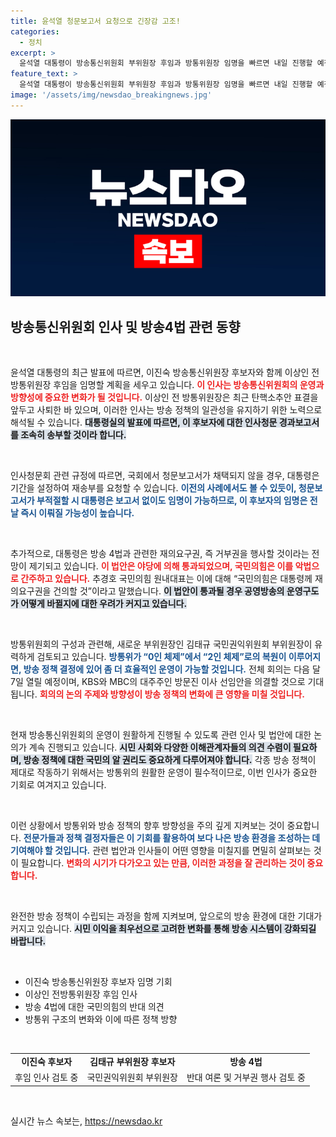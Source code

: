 ```yaml
---
title: 윤석열 청문보고서 요청으로 긴장감 고조!
categories:
  - 정치
excerpt: >
  윤석열 대통령이 방송통신위원회 부위원장 후임과 방통위원장 임명을 빠르면 내일 진행할 예정이다. 또한, 야당의 방송 4법에 대한 거부권 행사도 검토 중이다. 정치적 긴장이 고조되는 가운데, 오는 31일 결정이 주목된다.
feature_text: >
  윤석열 대통령이 방송통신위원회 부위원장 후임과 방통위원장 임명을 빠르면 내일 진행할 예정이다. 또한, 야당의 방송 4법에 대한 거부권 행사도 검토 중이다. 정치적 긴장이 고조되는 가운데, 오는 31일 결정이 주목된다.
image: '/assets/img/newsdao_breakingnews.jpg'
---
```


<p><img src="/assets/img/newsdao_breakingnews.jpg" alt="implanttips 속보" /></p>

<h2 data-ke-size="size26">방송통신위원회 인사 및 방송4법 관련 동향</h2>

<p data-ke-size="size16">&nbsp;</p>

<p>윤석열 대통령의 최근 발표에 따르면, 이진숙 방송통신위원장 후보자와 함께 이상인 전 방통위원장 후임을 임명할 계획을 세우고 있습니다. <b><span style="color: #ee2323;">이 인사는 방송통신위원회의 운영과 방향성에 중요한 변화가 될 것입니다.</span></b> 이상인 전 방통위원장은 최근 탄핵소추안 표결을 앞두고 사퇴한 바 있으며, 이러한 인사는 방송 정책의 일관성을 유지하기 위한 노력으로 해석될 수 있습니다. <b><span style="background-color: #21538527;">대통령실의 발표에 따르면, 이 후보자에 대한 인사청문 경과보고서를 조속히 송부할 것이라 합니다.</span></b></p>

<p data-ke-size="size16">&nbsp;</p>

<p>인사청문회 관련 규정에 따르면, 국회에서 청문보고서가 채택되지 않을 경우, 대통령은 기간을 설정하여 재송부를 요청할 수 있습니다. <b><span style="color: #1a5490;">이전의 사례에서도 볼 수 있듯이, 청문보고서가 부적절할 시 대통령은 보고서 없이도 임명이 가능하므로, 이 후보자의 임명은 전날 즉시 이뤄질 가능성이 높습니다.</span></b> </p>

<p data-ke-size="size16">&nbsp;</p>

<p>추가적으로, 대통령은 방송 4법과 관련한 재의요구권, 즉 거부권을 행사할 것이라는 전망이 제기되고 있습니다. <b><span style="color: #ee2323;">이 법안은 야당에 의해 통과되었으며, 국민의힘은 이를 악법으로 간주하고 있습니다.</span></b> 추경호 국민의힘 원내대표는 이에 대해 “국민의힘은 대통령께 재의요구권을 건의할 것”이라고 말했습니다. <b><span style="background-color: #21538527;">이 법안이 통과될 경우 공영방송의 운영구도가 어떻게 바뀔지에 대한 우려가 커지고 있습니다.</span></b> </p>

<p data-ke-size="size16">&nbsp;</p>

<p>방통위원회의 구성과 관련해, 새로운 부위원장인 김태규 국민권익위원회 부위원장이 유력하게 검토되고 있습니다. <b><span style="color: #1a5490;">방통위가 “0인 체제”에서 “2인 체제”로의 복원이 이루어지면, 방송 정책 결정에 있어 좀 더 효율적인 운영이 가능할 것입니다.</span></b> 전체 회의는 다음 달 7일 열릴 예정이며, KBS와 MBC의 대주주인 방문진 이사 선임안을 의결할 것으로 기대됩니다. <b><span style="color: #ee2323;">회의의 논의 주제와 방향성이 방송 정책의 변화에 큰 영향을 미칠 것입니다.</span></b></p>

<p data-ke-size="size16">&nbsp;</p>

<p>현재 방송통신위원회의 운영이 원활하게 진행될 수 있도록 관련 인사 및 법안에 대한 논의가 계속 진행되고 있습니다. <b><span style="background-color: #21538527;">시민 사회와 다양한 이해관계자들의 의견 수렴이 필요하며, 방송 정책에 대한 국민의 알 권리도 중요하게 다루어져야 합니다.</span></b> 각종 방송 정책이 제대로 작동하기 위해서는 방통위의 원활한 운영이 필수적이므로, 이번 인사가 중요한 기회로 여겨지고 있습니다. </p>

<p data-ke-size="size16">&nbsp;</p>

<p>이런 상황에서 방통위와 방송 정책의 향후 방향성을 주의 깊게 지켜보는 것이 중요합니다. <b><span style="color: #1a5490;">전문가들과 정책 결정자들은 이 기회를 활용하여 보다 나은 방송 환경을 조성하는 데 기여해야 할 것입니다.</span></b> 관련 법안과 인사들이 어떤 영향을 미칠지를 면밀히 살펴보는 것이 필요합니다. <b><span style="color: #ee2323;">변화의 시기가 다가오고 있는 만큼, 이러한 과정을 잘 관리하는 것이 중요합니다.</span></b> </p>

<p data-ke-size="size16">&nbsp;</p>

<p>완전한 방송 정책이 수립되는 과정을 함께 지켜보며, 앞으로의 방송 환경에 대한 기대가 커지고 있습니다. <b><span style="background-color: #21538527;">시민 이익을 최우선으로 고려한 변화를 통해 방송 시스템이 강화되길 바랍니다.</span></b> </p>

<p data-ke-size="size16">&nbsp;</p>

<ul>
    <li>이진숙 방송통신위원장 후보자 임명 기회</li>
    <li>이상인 전방통위원장 후임 인사</li>
    <li>방송 4법에 대한 국민의힘의 반대 의견</li>
    <li>방통위 구조의 변화와 이에 따른 정책 방향</li>
</ul>

<p data-ke-size="size16">&nbsp;</p>

<table>
    <tr>
        <td style="text-align: center; height: 17px;"><b>이진숙 후보자</b></td>
        <td style="text-align: center; height: 17px;"><b>김태규 부위원장 후보자</b></td>
        <td style="text-align: center; height: 17px;"><b>방송 4법</b></td>
    </tr>
    <tr>
        <td style="text-align: center; height: 17px;">후임 인사 검토 중</td>
        <td style="text-align: center; height: 17px;">국민권익위원회 부위원장</td>
        <td style="text-align: center; height: 17px;">반대 여론 및 거부권 행사 검토 중</td>
    </tr>
</table>

<p data-ke-size="size16">&nbsp;</p>
실시간 뉴스 속보는, <a href="https://newsdao.kr" rel="dofollow">https://newsdao.kr</a>


